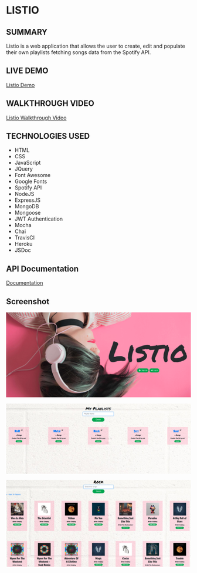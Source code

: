 # LISTIO

## SUMMARY

Listio is a web application that allows the user to create, edit and populate their own playlists fetching songs data from the Spotify API.

## LIVE DEMO

[Listio Demo](https://nameless-springs-69015.herokuapp.com/)

## WALKTHROUGH VIDEO

[Listio Walkthrough Video](https://www.youtube.com/watch?v=Ah9QUKT9Clk)

## TECHNOLOGIES USED

- HTML
- CSS
- JavaScript
- JQuery
- Font Awesome
- Google Fonts
- Spotify API
- NodeJS
- ExpressJS
- MongoDB
- Mongoose
- JWT Authentication
- Mocha
- Chai
- TravisCI
- Heroku
- JSDoc


## API Documentation

[Documentation](https://krloslao.github.io/Listio/global.html)

## Screenshot

![screenshot](screenshots/00.png)

![screenshot](screenshots/01.png)

![screenshot](screenshots/02.png)










